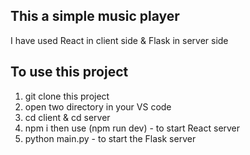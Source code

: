 ## This a simple music player 

I have used React in client side & Flask in server side 

## To use this project 
1. git clone this project
2. open two directory in your VS code
3. cd client & cd server
4. npm i then use (npm run dev) - to start React server
5. python main.py - to start the Flask server 

